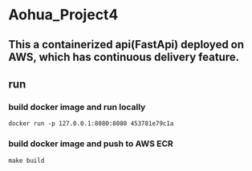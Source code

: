 # Aohua_Project4
## This a containerized api(FastApi) deployed on AWS, which has continuous delivery feature.
## run  
### build docker image and run locally
```docker run -p 127.0.0.1:8080:8080 453781e79c1a```
### build docker image and push to AWS ECR
```make build```

